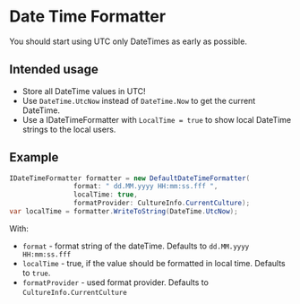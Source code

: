 ﻿# Date Time Formatter

You should start using UTC only DateTimes as early as possible. 

## Intended usage
* Store all DateTime values in UTC!
* Use `DateTime.UtcNow` instead of `DateTime.Now` to get the current DateTime.
* Use a IDateTimeFormatter with `LocalTime = true` to show local DateTime strings to the local users.

## Example
```csharp
IDateTimeFormatter formatter = new DefaultDateTimeFormatter(
                format: " dd.MM.yyyy HH:mm:ss.fff ",
                localTime: true,
                formatProvider: CultureInfo.CurrentCulture);
var localTime = formatter.WriteToString(DateTime.UtcNow);
```

With:
* `format` - format string of the dateTime. Defaults to `dd.MM.yyyy HH:mm:ss.fff`
* `localTime` - true, if the value should be formatted in local time. Defaults to `true`.
* `formatProvider` - used format provider. Defaults to `CultureInfo.CurrentCulture`



